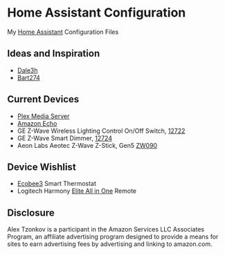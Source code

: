 # Home Assistant Configuration

My [Home Assistant](https://home-assistant.io/) Configuration Files

## Ideas and Inspiration

- [Dale3h](https://github.com/dale3h/homeassistant-config) 
- [Bart274](https://github.com/Bart274/icloudplatform)

## Current Devices
- [Plex Media Server](https://www.plex.tv/)
- [Amazon Echo](https://www.amazon.com/gp/product/B00X4WHP5E/ref=as_li_tl?ie=UTF8&camp=1789&creative=9325&creativeASIN=B00X4WHP5E&linkCode=as2&tag=tzonkov-20&linkId=3add3da278c91b57f14ee4b5aa941d97)
- GE Z-Wave Wireless Lighting Control On/Off Switch, [12722](https://www.amazon.com/gp/product/B0035YRCR2/ref=as_li_tl?ie=UTF8&camp=1789&creative=9325&creativeASIN=B0035YRCR2&linkCode=as2&tag=tzonkov-20&linkId=d9efe53d35604f066b32f9da809d1f28)
- GE Z-Wave Smart Dimmer, [12724](https://www.amazon.com/gp/product/B006LQFHN2/ref=as_li_tl?ie=UTF8&camp=1789&creative=9325&creativeASIN=B006LQFHN2&linkCode=as2&tag=tzonkov-20&linkId=4dbb2b7892e8abf6c15401de9a6c7ed4)
- Aeon Labs Aeotec Z-Wave Z-Stick, Gen5 [ZW090](https://www.amazon.com/gp/product/B00X0AWA6E/ref=as_li_tl?ie=UTF8&camp=1789&creative=9325&creativeASIN=B00X0AWA6E&linkCode=as2&tag=tzonkov-20&linkId=18633d8d0e7ed9c80804ae8b5699c941)

## Device Wishlist
- [Ecobee3](https://www.amazon.com/gp/product/B00ZIRV39M/ref=as_li_tl?ie=UTF8&camp=1789&creative=9325&creativeASIN=B00ZIRV39M&linkCode=as2&tag=tzonkov-20&linkId=092b7b794b3b6c099e94a5f6cfbb33af) Smart Thermostat
- Logitech Harmony [Elite All in One](https://www.amazon.com/gp/product/B014PDFP9S/ref=as_li_tl?ie=UTF8&camp=1789&creative=9325&creativeASIN=B014PDFP9S&linkCode=as2&tag=tzonkov-20&linkId=e3b94e1772f1a4ceb25430e963b57aba) Remote 

## Disclosure
Alex Tzonkov is a participant in the Amazon Services LLC Associates Program, an affiliate advertising program designed to provide a means for sites to earn advertising fees by advertising and linking to amazon.com.
